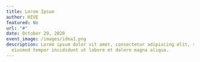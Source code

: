 ```yaml
---
title: Lorem Ipsum
author: HIVE
featured: No
url: "#"
date: October 29, 2020
event_image: /images/idea1.png
description: Lorem ipsum dolor sit amet, consectetur adipiscing elit, sed do
  eiusmod tempor incididunt ut labore et dolore magna aliqua.
---
```

